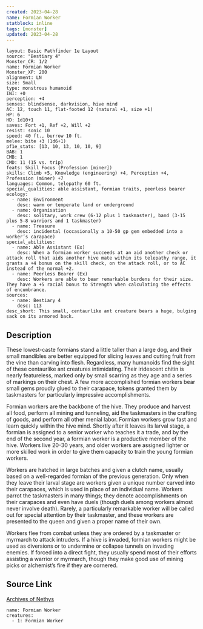 ```yaml
---
created: 2023-04-28
name: Formian Worker
statblock: inline
tags: [monster]
updated: 2023-04-28
---
```

```statblock
layout: Basic Pathfinder 1e Layout
source: "Bestiary 4"
Monster_CR: 1/2
name: Formian Worker
Monster_XP: 200
alignment: LN
size: Small
type: monstrous humanoid
INI: +0
perception: +4
senses: blindsense, darkvision, hive mind
AC: 12, touch 11, flat-footed 12 (natural +1, size +1)
HP: 6
HD: 1d10+1
saves: Fort +1, Ref +2, Will +2
resist: sonic 10
speed: 40 ft., burrow 10 ft.
melee: bite +3 (1d6+1)
pf1e_stats: [13, 10, 13, 10, 10, 9]
BAB: 1
CMB: 1
CMD: 11 (15 vs. trip)
feats: Skill Focus (Profession [miner])
skills: Climb +5, Knowledge (engineering) +4, Perception +4, Profession (miner) +7
languages: Common, telepathy 60 ft.
special_qualities: able assistant, formian traits, peerless bearer
ecology:
  - name: Environment
    desc: warm or temperate land or underground
  - name: Organisation
    desc: solitary, work crew (6-12 plus 1 taskmaster), band (3-15 plus 5-8 warriors and 1 taskmaster)
  - name: Treasure
    desc: incidental (occasionally a 10-50 gp gem embedded into a worker’s carapace)
special_abilities:
  - name: Able Assistant (Ex)
    desc: When a formian worker succeeds at an aid another check or attack roll that aids another hive mate within its telepathy range, it grants a +4 bonus on the skill check, on the attack roll, or to AC instead of the normal +2.
  - name: Peerless Bearer (Ex)
    desc: Workers are able to bear remarkable burdens for their size. They have a +5 racial bonus to Strength when calculating the effects of encumbrance.
sources:
  - name: Bestiary 4
    desc: 113
desc_short: This small, centaurlike ant creature bears a huge, bulging sack on its armored back.
```
## Description
These lowest-caste formians stand a little taller than a large dog, and their small mandibles are better equipped for slicing leaves and cutting fruit from the vine than carving into flesh. Regardless, many humanoids find the sight of these centaurlike ant creatures intimidating. Their iridescent chitin is nearly featureless, marked only by small scarring as they age and a series of markings on their chest. A few more accomplished formian workers bear small gems proudly glued to their carapace, tokens granted them by taskmasters for particularly impressive accomplishments.

Formian workers are the backbone of the hive. They produce and harvest all food, perform all mining and tunneling, aid the taskmasters in the crafting of goods, and perform all other menial labor. Formian workers grow fast and learn quickly within the hive mind. Shortly after it leaves its larval stage, a formian is assigned to a senior worker who teaches it a trade, and by the end of the second year, a formian worker is a productive member of the hive. Workers live 20-30 years, and older workers are assigned lighter or more skilled work in order to give them capacity to train the young formian workers.

Workers are hatched in large batches and given a clutch name, usually based on a well-regarded formian of the previous generation. Only when they leave their larval stage are workers given a unique number carved into their carapaces, which is used in place of an individual name. Workers parrot the taskmasters in many things; they denote accomplishments on their carapaces and even have duels (though duels among workers almost never involve death). Rarely, a particularly remarkable worker will be called out for special attention by their taskmaster, and these workers are presented to the queen and given a proper name of their own.

Workers flee from combat unless they are ordered by a taskmaster or myrmarch to attack intruders. If a hive is invaded, formian workers might be used as diversions or to undermine or collapse tunnels on invading enemies. If forced into a direct fight, they usually spend most of their efforts assisting a warrior or myrmarch, though they make good use of mining picks or alchemist’s fire if they are cornered.
## Source Link
[Archives of Nethys](https://aonprd.com/MonsterDisplay.aspx?ItemName=Formian%20Worker)
```encounter-table
name: Formian Worker
creatures:
  - 1: Formian Worker
```
